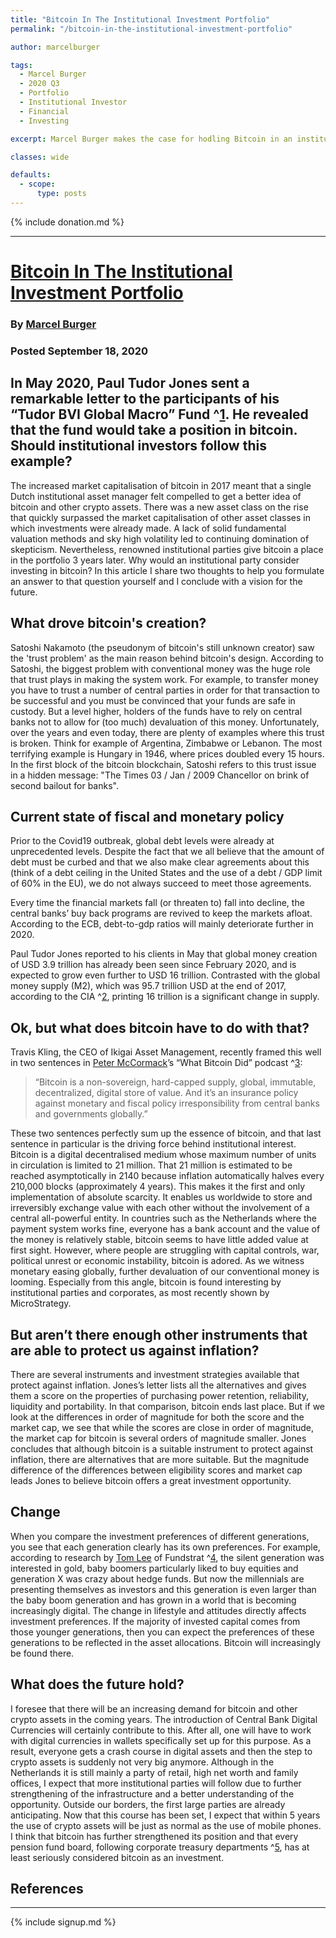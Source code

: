 ```yaml
---
title: "Bitcoin In The Institutional Investment Portfolio"
permalink: "/bitcoin-in-the-institutional-investment-portfolio"

author: marcelburger

tags:
  - Marcel Burger
  - 2020 Q3
  - Portfolio
  - Institutional Investor
  - Financial
  - Investing

excerpt: Marcel Burger makes the case for hodling Bitcoin in an institutional portfolio. POsted September 18, 2020.

classes: wide

defaults:
  - scope:
      type: posts
---
```


{% include donation.md %}

***

# [Bitcoin In The Institutional Investment Portfolio](https://medium.com/burgercrypto-com/bitcoin-in-the-institutional-investment-portfolio-ff6cd32247ad)
### By [Marcel Burger](https://twitter.com/BurgerCryptoAM)
### Posted September 18, 2020

## In May 2020, Paul Tudor Jones sent a remarkable letter to the participants of his “Tudor BVI Global Macro” Fund ^[1]. He revealed that the fund would take a position in bitcoin. Should institutional investors follow this example?

The increased market capitalisation of bitcoin in 2017 meant that a single Dutch institutional asset manager felt compelled to get a better idea of bitcoin and other crypto assets. There was a new asset class on the rise that quickly surpassed the market capitalisation of other asset classes in which investments were already made. A lack of solid fundamental valuation methods and sky high volatility led to continuing domination of skepticism. Nevertheless, renowned institutional parties give bitcoin a place in the portfolio 3 years later. Why would an institutional party consider investing in bitcoin? In this article I share two thoughts to help you formulate an answer to that question yourself and I conclude with a vision for the future.

## What drove bitcoin's creation?

Satoshi Nakamoto (the pseudonym of bitcoin's still unknown creator) saw the 'trust problem' as the main reason behind bitcoin's design. According to Satoshi, the biggest problem with conventional money was the huge role that trust plays in making the system work. For example, to transfer money you have to trust a number of central parties in order for that transaction to be successful and you must be convinced that your funds are safe in custody. But a level higher, holders of the funds have to rely on central banks not to allow for (too much) devaluation of this money. Unfortunately, over the years and even today, there are plenty of examples where this trust is broken. Think for example of Argentina, Zimbabwe or Lebanon. The most terrifying example is Hungary in 1946, where prices doubled every 15 hours. In the first block of the bitcoin blockchain, Satoshi refers to this trust issue in a hidden message: "The Times 03 / Jan / 2009 Chancellor on brink of second bailout for banks".

## Current state of fiscal and monetary policy

Prior to the Covid19 outbreak, global debt levels were already at unprecedented levels. Despite the fact that we all believe that the amount of debt must be curbed and that we also make clear agreements about this (think of a debt ceiling in the United States and the use of a debt / GDP limit of 60% in the EU), we do not always succeed to meet those agreements.

Every time the financial markets fall (or threaten to) fall into decline, the central banks’ buy back programs are revived to keep the markets afloat. According to the ECB, debt-to-gdp ratios will mainly deteriorate further in 2020.

Paul Tudor Jones reported to his clients in May that global money creation of USD 3.9 trillion has already been seen since February 2020, and is expected to grow even further to USD 16 trillion. Contrasted with the global money supply (M2), which was 95.7 trillion USD at the end of 2017, according to the CIA ^[2], printing 16 trillion is a significant change in supply.

## Ok, but what does bitcoin have to do with that?

Travis Kling, the CEO of Ikigai Asset Management, recently framed this well in two sentences in [Peter McCormack](https://medium.com/u/79b96a130697)’s “What Bitcoin Did” podcast ^[3]:

> “Bitcoin is a non-sovereign, hard-capped supply, global, immutable, decentralized, digital store of value. And it’s an insurance policy against monetary and fiscal policy irresponsibility from central banks and governments globally.”

These two sentences perfectly sum up the essence of bitcoin, and that last sentence in particular is the driving force behind institutional interest. Bitcoin is a digital decentralised medium whose maximum number of units in circulation is limited to 21 million. That 21 million is estimated to be reached asymptotically in 2140 because inflation automatically halves every 210,000 blocks (approximately 4 years). This makes it the first and only implementation of absolute scarcity. It enables us worldwide to store and irreversibly exchange value with each other without the involvement of a central all-powerful entity. In countries such as the Netherlands where the payment system works fine, everyone has a bank account and the value of the money is relatively stable, bitcoin seems to have little added value at first sight. However, where people are struggling with capital controls, war, political unrest or economic instability, bitcoin is adored. As we witness monetary easing globally, further devaluation of our conventional money is looming. Especially from this angle, bitcoin is found interesting by institutional parties and corporates, as most recently shown by MicroStrategy.

## But aren’t there enough other instruments that are able to protect us against inflation?

There are several instruments and investment strategies available that protect against inflation. Jones’s letter lists all the alternatives and gives them a score on the properties of purchasing power retention, reliability, liquidity and portability. In that comparison, bitcoin ends last place. But if we look at the differences in order of magnitude for both the score and the market cap, we see that while the scores are close in order of magnitude, the market cap for bitcoin is several orders of magnitude smaller. Jones concludes that although bitcoin is a suitable instrument to protect against inflation, there are alternatives that are more suitable. But the magnitude difference of the differences between eligibility scores and market cap leads Jones to believe bitcoin offers a great investment opportunity.

## Change

When you compare the investment preferences of different generations, you see that each generation clearly has its own preferences. For example, according to research by [Tom Lee](https://twitter.com/fundstrat) of Fundstrat ^[4], the silent generation was interested in gold, baby boomers particularly liked to buy equities and generation X was crazy about hedge funds. But now the millennials are presenting themselves as investors and this generation is even larger than the baby boom generation and has grown in a world that is becoming increasingly digital. The change in lifestyle and attitudes directly affects investment preferences. If the majority of invested capital comes from those younger generations, then you can expect the preferences of these generations to be reflected in the asset allocations. Bitcoin will increasingly be found there.

## What does the future hold?

I foresee that there will be an increasing demand for bitcoin and other crypto assets in the coming years. The introduction of Central Bank Digital Currencies will certainly contribute to this. After all, one will have to work with digital currencies in wallets specifically set up for this purpose. As a result, everyone gets a crash course in digital assets and then the step to crypto assets is suddenly not very big anymore. Although in the Netherlands it is still mainly a party of retail, high net worth and family offices, I expect that more institutional parties will follow due to further strengthening of the infrastructure and a better understanding of the opportunity. Outside our borders, the first large parties are already anticipating. Now that this course has been set, I expect that within 5 years the use of crypto assets will be just as normal as the use of mobile phones. I think that bitcoin has further strengthened its position and that every pension fund board, following corporate treasury departments ^[5], has at least seriously considered bitcoin as an investment.

## **References**

[1]: [https://www.scribd.com/document/460382154/May-2020-BVI-Letter-Macro-Outlook](https://www.scribd.com/document/460382154/May-2020-BVI-Letter-Macro-Outlook)
[2]: [https://www.cia.gov/library/publications/the-world-factbook/rankorder/2215rank.html](https://www.cia.gov/library/publications/the-world-factbook/rankorder/2215rank.html)
[3]: [https://www.whatbitcoindid.com/podcast/wtf-is-going-on-in-the-markets](https://www.whatbitcoindid.com/podcast/wtf-is-going-on-in-the-markets)
[4]:[https://www.slideshare.net/msuster/fundstrat-bitcoin-blockchain-presentation-for-upfront-summit/3-Slide\_3OverviewDigital\_TrustMillennials\_driving\_changeCrypto](https://www.slideshare.net/msuster/fundstrat-bitcoin-blockchain-presentation-for-upfront-summit/3-Slide_3OverviewDigital_TrustMillennials_driving_changeCrypto)
[5]:[https://www.businesswire.com/news/home/20200811005331/en/MicroStrategy-Adopts-Bitcoin-Primary-Treasury-Reserve-Asset](https://www.businesswire.com/news/home/20200811005331/en/MicroStrategy-Adopts-Bitcoin-Primary-Treasury-Reserve-Asset)

***

{% include signup.md %}

